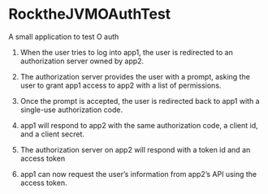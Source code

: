 # RocktheJVMOAuthTest
A small application to test O auth 


1. When the user tries to log into app1, the user is redirected to an authorization server owned by app2.

2. The authorization server provides the user with a prompt, asking the user to grant app1 access to app2 with a list of permissions.

3. Once the prompt is accepted, the user is redirected back to app1 with a single-use authorization code.

4. app1 will respond to app2 with the same authorization code, a client id, and a client secret.

5. The authorization server on app2 will respond with a token id and an access token

6. app1 can now request the user’s information from app2’s API using the access token.